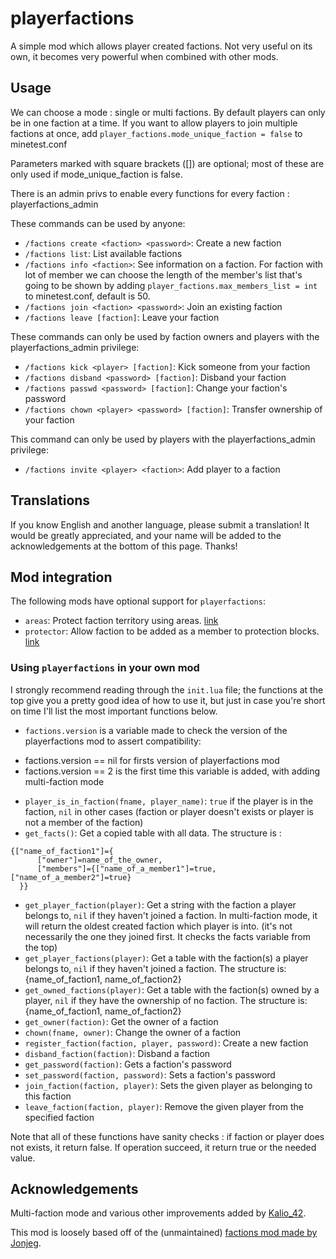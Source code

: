 # playerfactions

A simple mod which allows player created factions. Not very useful on its own, it becomes very powerful when combined with other mods.

## Usage
We can choose a mode : single or multi factions.
By default players can only be in one faction at a time. If you want to allow players to join multiple factions at once, add `player_factions.mode_unique_faction = false` to minetest.conf

Parameters marked with square brackets ([]) are optional; most of these are only used if mode_unique_faction is false.

There is an admin privs to enable every functions for every faction : playerfactions_admin


These commands can be used by anyone:

- `/factions create <faction> <password>`: Create a new faction
- `/factions list`: List available factions
- `/factions info <faction>`: See information on a faction. For faction with lot of member we can choose the length of the member's list that's going to be shown by adding `player_factions.max_members_list = int` to minetest.conf, default is 50.
- `/factions join <faction> <password>`: Join an existing faction
- `/factions leave [faction]`: Leave your faction

These commands can only be used by faction owners and players with the playerfactions_admin privilege:

- `/factions kick <player> [faction]`: Kick someone from your faction
- `/factions disband <password> [faction]`: Disband your faction
- `/factions passwd <password> [faction]`: Change your faction's password
- `/factions chown <player> <password> [faction]`: Transfer ownership of your faction

This command can only be used by players with the playerfactions_admin privilege:
- `/factions invite <player> <faction>`: Add player to a faction


## Translations

If you know English and another language, please submit a translation! It would be greatly appreciated, and your name will be added to the acknowledgements at the bottom of this page. Thanks!

## Mod integration

The following mods have optional support for `playerfactions`:

- `areas`: Protect faction territory using areas. [link](https://github.com/minetest-mods/areas)
- `protector`: Allow faction to be added as a member to protection blocks. [link](https://notabug.org/TenPlus1/protector)

### Using `playerfactions` in your own mod

I strongly recommend reading through the `init.lua` file; the functions at the top give you a pretty good idea of how to use it, but just in case you're short on time I'll list the most important functions below.

- `factions.version` is a variable made to check the version of the playerfactions mod to assert compatibility:  
* factions.version == nil for firsts version of playerfactions mod
* factions.version == 2 is the first time this variable is added, with adding multi-faction mode
- `player_is_in_faction(fname, player_name)`: `true` if the player is in the faction, `nil` in other cases (faction or player doesn't exists or player is not a member of the faction)
- `get_facts()`: Get a copied table with all data. The structure is :
```
{["name_of_faction1"]={
      ["owner"]=name_of_the_owner,
      ["members"]={["name_of_a_member1"]=true, ["name_of_a_member2"]=true}
  }}
```
- `get_player_faction(player)`: Get a string with the faction a player belongs to, `nil` if they haven't joined a faction. In multi-faction mode, it will return the oldest created faction which player is into. (it's not necessarily the one they joined first. It checks the facts variable from the top)
- `get_player_factions(player)`: Get a table with the faction(s) a player belongs to, `nil` if they haven't joined a faction. The structure is: {name_of_faction1, name_of_faction2}
- `get_owned_factions(player)`: Get a table with the faction(s) owned by a player, `nil` if they have the ownership of no faction. The structure is: {name_of_faction1, name_of_faction2}
- `get_owner(faction)`: Get the owner of a faction
- `chown(fname, owner)`: Change the owner of a faction
- `register_faction(faction, player, password)`: Create a new faction
- `disband_faction(faction)`: Disband a faction
- `get_password(faction)`: Gets a faction's password
- `set_password(faction, password)`: Sets a faction's password
- `join_faction(faction, player)`: Sets the given player as belonging to this faction
- `leave_faction(faction, player)`: Remove the given player from the specified faction

Note that all of these functions have sanity checks : if faction or player does not exists, it return false. If operation succeed, it return true or the needed value.

## Acknowledgements

Multi-faction mode and various other improvements added by [Kalio_42](https://git.leagueh.xyz/Kalio_42).

This mod is loosely based off of the (unmaintained) [factions mod made by Jonjeg](https://github.com/Jonjeg/factions).
